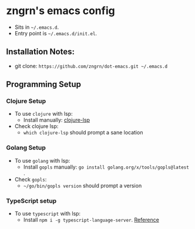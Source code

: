 # zngrn's emacs config

  * Sits in `~/.emacs.d`.
  * Entry point is `~/.emacs.d/init.el`.

## Installation Notes:

  * git clone: `https://github.com/zngrn/dot-emacs.git ~/.emacs.d`

## Programming Setup

### Clojure Setup

  * To use `clojure` with lsp:
    - Install manually: [clojure-lsp](https://clojure-lsp.io/installation/#manually)
  * Check clojure lsp:
    - `which clojure-lsp` should prompt a sane location

### Golang Setup

  * To use `golang` with lsp:
    - Install `gopls` manually: `go install golang.org/x/tools/gopls@latest
`.
  * Check `gopls`:
    - `~/go/bin/gopls version` should prompt a version

### TypeScript setup

  * To use `typescript` with lsp:
    - Install `npm i -g typescript-language-server`. [Reference](https://emacs-lsp.github.io/lsp-mode/page/lsp-typescript/)
